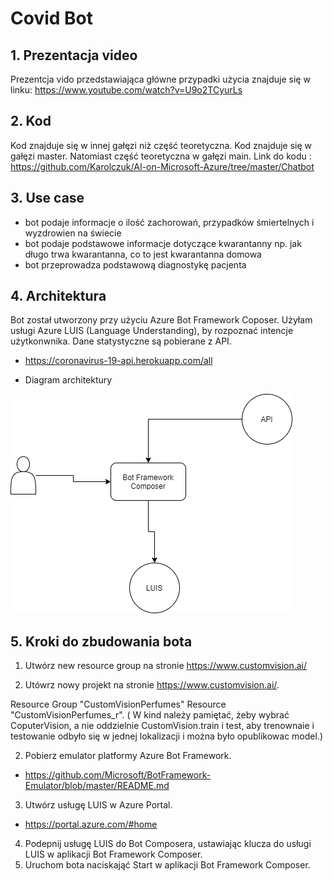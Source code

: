 # Covid Bot

## 1. Prezentacja video

Prezentcja vido przedstawiająca główne przypadki użycia znajduje się w linku: </b>
https://www.youtube.com/watch?v=U9o2TCyurLs           </b>


## 2. Kod

Kod znajduje się w innej gałęzi niż część teoretyczna. Kod znajduje się w gałęzi master. Natomiast część teoretyczna w gałęzi main. </b>
Link do kodu : </b>
https://github.com/Karolczuk/AI-on-Microsoft-Azure/tree/master/Chatbot


## 3. Use case

* bot podaje informacje o ilość zachorowań, przypadków śmiertelnych i wyzdrowien na świecie
* bot podaje podstawowe informacje dotyczące kwarantanny np. jak długo trwa kwarantanna, co to jest kwarantanna domowa
* bot przeprowadza podstawową diagnostykę pacjenta

## 4. Architektura



Bot został utworzony przy użyciu Azure Bot Framework Coposer. Użyłam usługi Azure LUIS (Language Understanding), by rozpoznać intencje użytkonwnika. Dane statystyczne są pobierane z API. </b> 

* https://coronavirus-19-api.herokuapp.com/all  </b>
</b>

* Diagram architektury

![image info](./architecture.png)


## 5. Kroki do zbudowania bota

1. Utwórz new resource group na stronie https://www.customvision.ai/ 

2. Utówrz nowy projekt na stronie https://www.customvision.ai/.



Resource Group "CustomVisionPerfumes"
Resource "CustomVisionPerfumes_r". ( W kind należy pamiętać, żeby wybrać CoputerVision, a nie oddzielnie CustomVision.train i test, aby trenownaie i testowanie odbyło się w jednej lokalizacji i można było opublikowac model.)

2. Pobierz emulator platformy Azure Bot Framework.  </b>
* https://github.com/Microsoft/BotFramework-Emulator/blob/master/README.md    </b>

3. Utwórz usługę LUIS w Azure Portal.  </b> 
* https://portal.azure.com/#home  </b> 

4. Podepnij usługę LUIS do Bot Composera, ustawiając klucza do usługi LUIS w aplikacji Bot Framework Composer.  </b>
5. Uruchom bota naciskająć Start w aplikacji Bot Framework Composer. 
